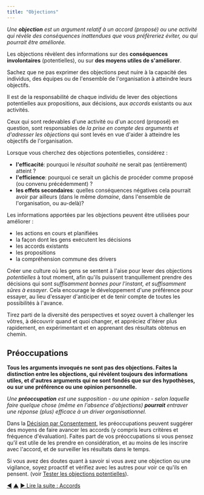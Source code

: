 ```yaml
---
title: "Objections"
---
```



_Une **objection** est un argument relatif à un accord (proposé) ou une activité qui révèle des conséquences inattendues que vous préfèreriez éviter, ou qui pourrait être améliorée._

Les objections révèlent des informations sur  des **conséquences involontaires** (potentielles), ou sur **des moyens utiles de s'améliorer**.

Sachez que ne pas exprimer des objections peut nuire à la capacité des individus, des équipes ou de l'ensemble de l'organisation à atteindre leurs objectifs.

Il est de la responsabilité de chaque individu de lever des objections potentielles aux propositions, aux décisions, aux <dfn data-info="Accord: Une ligne directrice, un processus ou protocole établi de le but de guider le flux de valeur.">accords</dfn> existants ou aux activités.

Ceux qui sont redevables d'une activité ou d'un accord (proposé) en question, sont responsables de *la prise en compte des arguments et d'adresser les objections* qui sont levés en vue d'aider à atteindre les objectifs de l'organisation.

Lorsque vous cherchez des objections potentielles, considérez :

- **l'efficacité**: pourquoi le <dfn data-info="Résultat attendu: Le résultat escompté d&#x27;un accord, d&#x27;une action, d&#x27;un projet ou d&#x27;une stratégie.">résultat souhaité</dfn> ne serait pas (entièrement) atteint ?
- **l'efficience**: pourquoi ce serait un gâchis de procéder comme proposé (ou convenu précédemment) ?
- **les effets secondaires**: quelles conséquences négatives cela pourrait avoir par ailleurs (dans le même <dfn data-info="Domaine: Une zone d&#x27;influence, d’activité et de prise de décisions distincte au sein d&#x27;une organisation.">domaine</dfn>, dans l'ensemble de l'organisation, ou au-delà)?

Les informations apportées par les objections peuvent être utilisées pour améliorer :

-   les actions en cours et planifiées
-   la façon dont les gens exécutent les décisions
-   les accords existants
-   les propositions
-   la compréhension commune des drivers

Créer une culture où les gens se sentent à l'aise pour lever des objections *potentielles* à tout moment, afin qu'ils puissent tranquillement prendre des décisions qui sont *suffisamment bonnes pour l'instant, et suffisamment sûres à essayer*. Cela encourage le développement d'une préférence pour essayer, au lieu d'essayer d'anticiper et de tenir compte de toutes les possibilités à l'avance.

Tirez parti de la diversité des perspectives et soyez ouvert à challenger les vôtres, à découvrir quand et quoi changer, et appréciez d'itérer plus rapidement, en expérimentant et en apprenant des résultats obtenus en chemin.


## Préoccupations

**Tous les arguments invoqués ne sont pas des objections. Faites la distinction entre les objections, qui révèlent toujours des informations utiles, et d'autres arguments qui ne sont fondés que sur des hypothèses, ou sur une préférence ou une opinion personnelle.**

_Une **préoccupation** est une supposition - ou une opinion - selon laquelle faire quelque chose (même en l'absence d'objections) **pourrait** entraver une réponse (plus) efficace à un driver organisationnel._

Dans la [Décision par Consentement](consent-decision-making.html), les préoccupations peuvent suggérer des moyens de faire avancer les accords (y compris leurs critères et fréquence d'évaluation). Faites part de vos préoccupations si vous pensez qu’il est utile de les prendre en considération, et au moins de les inscrire avec l'accord, et de surveiller les résultats dans le temps.

Si vous avez des doutes quant à savoir si vous avez une objection ou une vigilance, soyez proactif et vérifiez avec les autres pour voir ce qu'ils en pensent. (voir [Tester les objections potentielles](test-arguments-qualify-as-objections.html)).


<div class="bottom-nav">
<a href="domain.html" title="Retour à : Domaines">◀</a> <a href="making-sense-of-organizations.html" title="Remonter: Concepts clés pour comprendre les organisations">▲</a> <a href="agreement.html" title="Lire la suite : Accords">▶ Lire la suite : Accords</a>
</div>


<script type="text/javascript">
Mousetrap.bind('g n', function() {
    window.location.href = 'agreement.html';
    return false;
});
</script>


